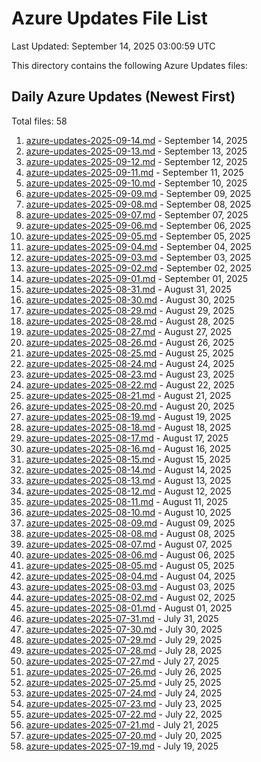 # Azure Updates File List

Last Updated: September 14, 2025 03:00:59 UTC

This directory contains the following Azure Updates files:

## Daily Azure Updates (Newest First)

Total files: 58

1. [azure-updates-2025-09-14.md](./azure-updates-2025-09-14.md) - September 14, 2025
2. [azure-updates-2025-09-13.md](./azure-updates-2025-09-13.md) - September 13, 2025
3. [azure-updates-2025-09-12.md](./azure-updates-2025-09-12.md) - September 12, 2025
4. [azure-updates-2025-09-11.md](./azure-updates-2025-09-11.md) - September 11, 2025
5. [azure-updates-2025-09-10.md](./azure-updates-2025-09-10.md) - September 10, 2025
6. [azure-updates-2025-09-09.md](./azure-updates-2025-09-09.md) - September 09, 2025
7. [azure-updates-2025-09-08.md](./azure-updates-2025-09-08.md) - September 08, 2025
8. [azure-updates-2025-09-07.md](./azure-updates-2025-09-07.md) - September 07, 2025
9. [azure-updates-2025-09-06.md](./azure-updates-2025-09-06.md) - September 06, 2025
10. [azure-updates-2025-09-05.md](./azure-updates-2025-09-05.md) - September 05, 2025
11. [azure-updates-2025-09-04.md](./azure-updates-2025-09-04.md) - September 04, 2025
12. [azure-updates-2025-09-03.md](./azure-updates-2025-09-03.md) - September 03, 2025
13. [azure-updates-2025-09-02.md](./azure-updates-2025-09-02.md) - September 02, 2025
14. [azure-updates-2025-09-01.md](./azure-updates-2025-09-01.md) - September 01, 2025
15. [azure-updates-2025-08-31.md](./azure-updates-2025-08-31.md) - August 31, 2025
16. [azure-updates-2025-08-30.md](./azure-updates-2025-08-30.md) - August 30, 2025
17. [azure-updates-2025-08-29.md](./azure-updates-2025-08-29.md) - August 29, 2025
18. [azure-updates-2025-08-28.md](./azure-updates-2025-08-28.md) - August 28, 2025
19. [azure-updates-2025-08-27.md](./azure-updates-2025-08-27.md) - August 27, 2025
20. [azure-updates-2025-08-26.md](./azure-updates-2025-08-26.md) - August 26, 2025
21. [azure-updates-2025-08-25.md](./azure-updates-2025-08-25.md) - August 25, 2025
22. [azure-updates-2025-08-24.md](./azure-updates-2025-08-24.md) - August 24, 2025
23. [azure-updates-2025-08-23.md](./azure-updates-2025-08-23.md) - August 23, 2025
24. [azure-updates-2025-08-22.md](./azure-updates-2025-08-22.md) - August 22, 2025
25. [azure-updates-2025-08-21.md](./azure-updates-2025-08-21.md) - August 21, 2025
26. [azure-updates-2025-08-20.md](./azure-updates-2025-08-20.md) - August 20, 2025
27. [azure-updates-2025-08-19.md](./azure-updates-2025-08-19.md) - August 19, 2025
28. [azure-updates-2025-08-18.md](./azure-updates-2025-08-18.md) - August 18, 2025
29. [azure-updates-2025-08-17.md](./azure-updates-2025-08-17.md) - August 17, 2025
30. [azure-updates-2025-08-16.md](./azure-updates-2025-08-16.md) - August 16, 2025
31. [azure-updates-2025-08-15.md](./azure-updates-2025-08-15.md) - August 15, 2025
32. [azure-updates-2025-08-14.md](./azure-updates-2025-08-14.md) - August 14, 2025
33. [azure-updates-2025-08-13.md](./azure-updates-2025-08-13.md) - August 13, 2025
34. [azure-updates-2025-08-12.md](./azure-updates-2025-08-12.md) - August 12, 2025
35. [azure-updates-2025-08-11.md](./azure-updates-2025-08-11.md) - August 11, 2025
36. [azure-updates-2025-08-10.md](./azure-updates-2025-08-10.md) - August 10, 2025
37. [azure-updates-2025-08-09.md](./azure-updates-2025-08-09.md) - August 09, 2025
38. [azure-updates-2025-08-08.md](./azure-updates-2025-08-08.md) - August 08, 2025
39. [azure-updates-2025-08-07.md](./azure-updates-2025-08-07.md) - August 07, 2025
40. [azure-updates-2025-08-06.md](./azure-updates-2025-08-06.md) - August 06, 2025
41. [azure-updates-2025-08-05.md](./azure-updates-2025-08-05.md) - August 05, 2025
42. [azure-updates-2025-08-04.md](./azure-updates-2025-08-04.md) - August 04, 2025
43. [azure-updates-2025-08-03.md](./azure-updates-2025-08-03.md) - August 03, 2025
44. [azure-updates-2025-08-02.md](./azure-updates-2025-08-02.md) - August 02, 2025
45. [azure-updates-2025-08-01.md](./azure-updates-2025-08-01.md) - August 01, 2025
46. [azure-updates-2025-07-31.md](./azure-updates-2025-07-31.md) - July 31, 2025
47. [azure-updates-2025-07-30.md](./azure-updates-2025-07-30.md) - July 30, 2025
48. [azure-updates-2025-07-29.md](./azure-updates-2025-07-29.md) - July 29, 2025
49. [azure-updates-2025-07-28.md](./azure-updates-2025-07-28.md) - July 28, 2025
50. [azure-updates-2025-07-27.md](./azure-updates-2025-07-27.md) - July 27, 2025
51. [azure-updates-2025-07-26.md](./azure-updates-2025-07-26.md) - July 26, 2025
52. [azure-updates-2025-07-25.md](./azure-updates-2025-07-25.md) - July 25, 2025
53. [azure-updates-2025-07-24.md](./azure-updates-2025-07-24.md) - July 24, 2025
54. [azure-updates-2025-07-23.md](./azure-updates-2025-07-23.md) - July 23, 2025
55. [azure-updates-2025-07-22.md](./azure-updates-2025-07-22.md) - July 22, 2025
56. [azure-updates-2025-07-21.md](./azure-updates-2025-07-21.md) - July 21, 2025
57. [azure-updates-2025-07-20.md](./azure-updates-2025-07-20.md) - July 20, 2025
58. [azure-updates-2025-07-19.md](./azure-updates-2025-07-19.md) - July 19, 2025
